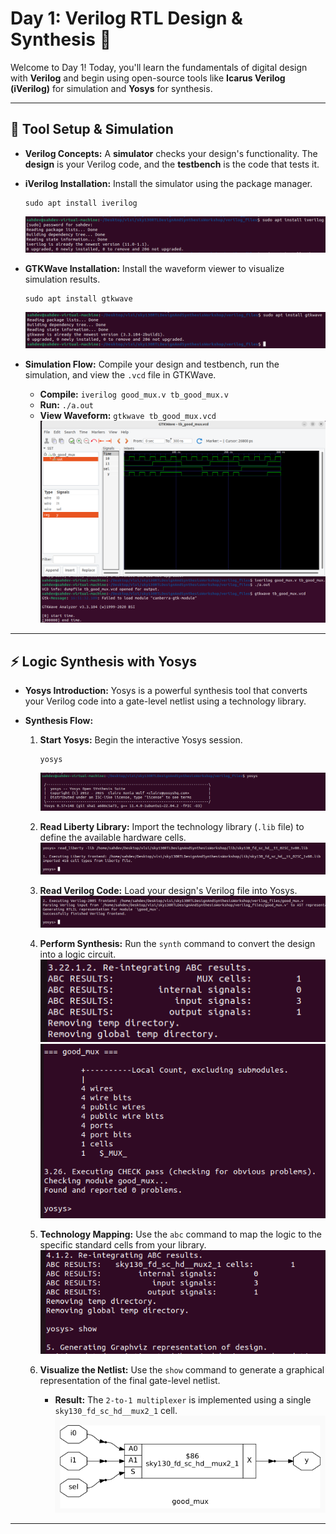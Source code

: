 # Day 1: Verilog RTL Design & Synthesis 🚀

Welcome to Day 1! Today, you'll learn the fundamentals of digital design with **Verilog** and begin using open-source tools like **Icarus Verilog (iVerilog)** for simulation and **Yosys** for synthesis.

---

## 🔬 Tool Setup & Simulation

* **Verilog Concepts:** A **simulator** checks your design's functionality. The **design** is your Verilog code, and the **testbench** is the code that tests it.

* **iVerilog Installation:** Install the simulator using the package manager.
    ```shell
    sudo apt install iverilog
    ```
    ![](Images/iverilog.png)

* **GTKWave Installation:** Install the waveform viewer to visualize simulation results.
    ```shell
    sudo apt install gtkwave
    ```
    ![](Images/gtkwave0.png)

* **Simulation Flow:** Compile your design and testbench, run the simulation, and view the `.vcd` file in GTKWave.

    * **Compile:** `iverilog good_mux.v tb_good_mux.v`
    * **Run:** `./a.out`
    * **View Waveform:** `gtkwave tb_good_mux.vcd`
    ![](Images/gtkwave1.png)

---

## ⚡ Logic Synthesis with Yosys

* **Yosys Introduction:** Yosys is a powerful synthesis tool that converts your Verilog code into a gate-level netlist using a technology library.

* **Synthesis Flow:**
    1.  **Start Yosys:** Begin the interactive Yosys session.
        ```shell
        yosys
        ```
        ![](Images/yosys0.png)

    2.  **Read Liberty Library:** Import the technology library (`.lib` file) to define the available hardware cells.
        ![](Images/yosys1.png)

    3.  **Read Verilog Code:** Load your design's Verilog file into Yosys.
        ![](Images/yosys2.png)

    4.  **Perform Synthesis:** Run the `synth` command to convert the design into a logic circuit.
        ![](Images/yosys3.1.png)
        ![](Images/yosys3.2.png)

    6.  **Technology Mapping:** Use the `abc` command to map the logic to the specific standard cells from your library.
        ![](Images/yosys4.png)

    7.  **Visualize the Netlist:** Use the `show` command to generate a graphical representation of the final gate-level netlist.
        * **Result:** The `2-to-1 multiplexer` is implemented using a single `sky130_fd_sc_hd__mux2_1` cell.
        ![](Images/netlist.png)

---

